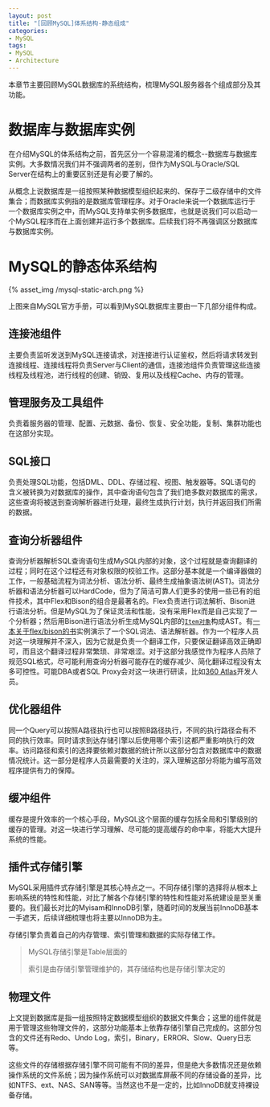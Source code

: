 ```yaml
---
layout: post
title: "[回顾MySQL]体系结构-静态组成"
categories:
- MySQL
tags:
- MySQL
- Architecture
---
```

本章节主要回顾MySQL数据库的系统结构，梳理MySQL服务器各个组成部分及其功能。



# 数据库与数据库实例

在介绍MySQL的体系结构之前，首先区分一个容易混淆的概念--数据库与数据库实例。大多数情况我们并不强调两者的差别，但作为MySQL与Oracle/SQL Server在结构上的重要区别还是有必要了解的。

从概念上说数据库是一组按照某种数据模型组织起来的、保存于二级存储中的文件集合；而数据库实例指的是数据库管理程序。对于Oracle来说一个数据库运行于一个数据库实例之中，而MySQL支持单实例多数据库，也就是说我们可以启动一个MySQL程序而在上面创建并运行多个数据库。后续我们将不再强调区分数据库与数据库实例。

# MySQL的静态体系结构

{% asset_img /mysql-static-arch.png %}

上图来自MySQL官方手册，可以看到MySQL数据库主要由一下几部分组件构成。

## 连接池组件

  主要负责监听发送到MySQL连接请求，对连接进行认证鉴权，然后将请求转发到连接线程、连接线程将负责Server与Client的通信，连接池组件负责管理这些连接线程及线程池，进行线程的创建、销毁、复用以及线程Cache、内存的管理。

## 管理服务及工具组件

  负责着服务器的管理、配置、元数据、备份、恢复、安全功能，复制、集群功能也在这部分实现。

## SQL接口

  负责处理SQL功能，包括DML、DDL、存储过程、视图、触发器等。SQL语句的含义被转换为对数据库的操作，其中查询语句包含了我们绝多数对数据库的需求，这些查询将被送到查询解析器进行处理，最终生成执行计划，执行并返回我们所需的数据。

## 查询分析器组件

  查询分析器解析SQL查询语句生成MySQL内部的对象，这个过程就是查询翻译的过程；同时在这个过程还有对象权限的校验工作。这部分基本就是一个编译器做的工作，一般基础流程为词法分析、语法分析、最终生成抽象语法树(AST)。词法分析器和语法分析器可以HardCode，但为了简洁可靠人们更多的使用一些已有的组件技术，其中Flex和Bison的组合是最著名的。Flex负责进行词法解析、Bison进行语法分析。但是MySQL为了保证灵活和性能，没有采用Flex而是自己实现了一个分析器；然后用Bison进行语法分析生成MySQL内部的[`Item对象`](https://dev.mysql.com/doc/internals/en/item-class.html)构成AST。有[一本关于flex/bison的书](https://www.safaribooksonline.com/library/view/flex-bison/9780596805418/ch04.html)实例演示了一个SQL词法、语法解析器。作为一个程序人员对这一块理解并不深入，因为它就是负责一个翻译工作，只要保证翻译高效正确即可，而且这个翻译过程非常繁琐、非常艰涩。对于这部分我感觉作为程序人员除了规范SQL格式，尽可能利用查询分析器可能存在的缓存减少、简化翻译过程没有太多可控性。可能DBA或者SQL Proxy会对这一块进行研读，比如[360 Atlas](https://github.com/Qihoo360/Atlas)开发人员。

## 优化器组件

  同一个Query可以按照A路径执行也可以按照B路径执行，不同的执行路径会有不同的执行效率。同时请求到达存储引擎以后使用哪个索引这都严重影响执行的效率。访问路径和索引的选择要依赖对数据的统计所以这部分包含对数据库中的数据情况统计。这一部分是程序人员最需要的关注的，深入理解这部分将能为编写高效程序提供有力的保障。

## 缓冲组件

  缓存是提升效率的一个核心手段，MySQL这个层面的缓存包括全局和引擎级别的缓存的管理。对这一块进行学习理解、尽可能的提高缓存的命中率，将能大大提升系统的性能。

## 插件式存储引擎

  MySQL采用插件式存储引擎是其核心特点之一。不同存储引擎的选择将从根本上影响系统的特性和性能，对比了解各个存储引擎的特性和性能对系统建设是至关重要的。我们最长对比的Myisam和InnoDB引擎，随着时间的发展当前InnoDB基本一手遮天，后续详细梳理也将主要以InnoDB为主。

  存储引擎负责着自己的内存管理、索引管理和数据的实际存储工作。

  > MySQL存储引擎是Table层面的
  >
  > 索引是由存储引擎管理维护的，其存储结构也是存储引擎决定的


## 物理文件

  上文提到数据库是指一组按照特定数据模型组织的数据文件集合；这里的组件就是用于管理这些物理文件的，这部分功能基本上依靠存储引擎自己完成的。这部分包含的文件还有Redo、Undo Log，索引，Binary，ERROR、Slow、Query日志等。

  这些文件的存储根据存储引擎不同可能有不同的差异，但是绝大多数情况还是依赖操作系统的文件系统；因为操作系统可以对数据库屏蔽不同的存储设备的差异，比如NTFS、ext、NAS、SAN等等。当然这也不是一定的，比如InnoDB就支持裸设备存储。
